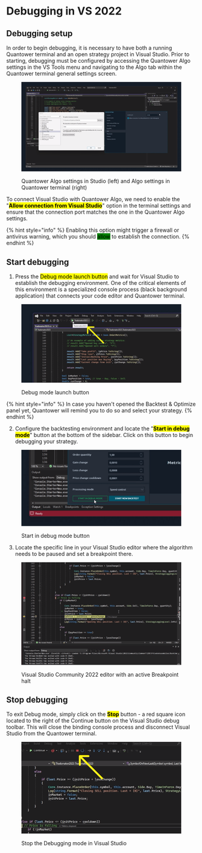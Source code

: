 # Debugging in VS 2022

## Debugging setup

In order to begin debugging, it is necessary to have both a running Quantower terminal and an open strategy project in Visual Studio. Prior to starting, debugging must be configured by accessing the Quantower Algo settings in the VS Tools menu and navigating to the Algo tab within the Quantower terminal general settings screen.

<div data-full-width="false">

<figure><img src="../.gitbook/assets/Screenshot_1.png" alt=""><figcaption><p>Quantower Algo settings in Studio (left) and Algo settings in Quantower terminal (right)</p></figcaption></figure>

</div>

To connect Visual Studio with Quantower Algo, we need to enable the "<mark style="background-color:yellow;">**Allow connection from Visual Studio**</mark>" option in the terminal settings and ensure that the connection port matches the one in the Quantower Algo settings.&#x20;

{% hint style="info" %}
Enabling this option might trigger a firewall or antivirus warning, which you should <mark style="background-color:green;">allow</mark> to establish the connection.
{% endhint %}

## Start debugging

1. &#x20;Press the <mark style="background-color:yellow;">Debug mode launch button</mark> and wait for Visual Studio to establish the debugging environment. One of the critical elements of this environment is a specialized console process (black background application) that connects your code editor and Quantower terminal.

<figure><img src="../.gitbook/assets/Screenshot_2.png" alt=""><figcaption><p>Debug mode launch button</p></figcaption></figure>

{% hint style="info" %}
In case you haven't opened the Backtest & Optimize panel yet, Quantower will remind you to do so and select your strategy.&#x20;
{% endhint %}

2. Configure the backtesting environment and locate the "<mark style="background-color:yellow;">**Start in debug mode**</mark>" button at the bottom of the sidebar. Click on this button to begin debugging your strategy.&#x20;

<figure><img src="../.gitbook/assets/Screenshot_3.png" alt=""><figcaption><p>Start in debug mode button</p></figcaption></figure>

3. Locate the specific line in your Visual Studio editor where the algorithm needs to be paused and set a breakpoint there.

<figure><img src="../.gitbook/assets/Screenshot_4.png" alt=""><figcaption><p>Visual Studio Community 2022 editor with an active Breakpoint halt</p></figcaption></figure>

## Stop debugging

To exit Debug mode, simply click on the <mark style="background-color:yellow;">**Stop**</mark> button - a red square icon located to the right of the Continue button on the Visual Studio debug toolbar. This will close the binding console process and disconnect Visual Studio from the Quantower terminal.&#x20;

<figure><img src="../.gitbook/assets/Screenshot_5.png" alt=""><figcaption><p>Stop the Debugging mode in Visual Studio</p></figcaption></figure>
